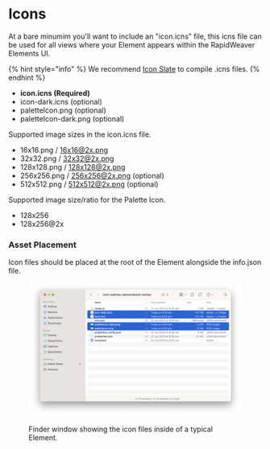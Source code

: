 # Icons

At a bare minumim you'll want to include an "icon.icns" file, this icns file can be used for all views where your Element appears within the RapidWeaver Elements UI.

{% hint style="info" %}
We recommend [Icon Slate](https://www.kodlian.com/apps/icon-slate) to compile .icns files.
{% endhint %}

* **icon.icns (Required)**
* icon-dark.icns (optional)
* paletteIcon.png (optional)
* paletteIcon-dark.png (optional)

Supported image sizes in the icon.icns file.

* 16x16.png / 16x16@2x.png
* 32x32.png / 32x32@2x.png
* 128x128.png / 128x128@2x.png
* 256x256.png / 256x256@2x.png (optional)
* 512x512.png / 512x512@2x.png (optional)

Supported image size/ratio for the Palette Icon.

* 128x256
* 128x256@2x

### Asset Placement

Icon files should be placed at the root of the Element alongside the info.json file.

<figure><img src="../../.gitbook/assets/CleanShot 2023-07-25 at 4.14.41@2x.png" alt=""><figcaption><p>Finder window showing the icon files inside of a typical Element.</p></figcaption></figure>
